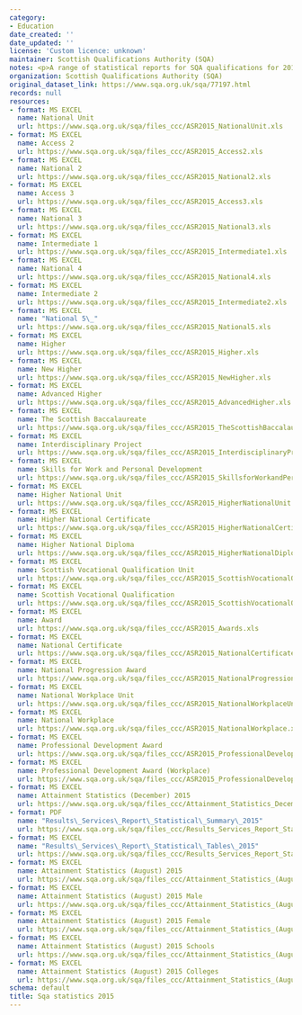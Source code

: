 ```yaml
---
category:
- Education
date_created: ''
date_updated: ''
license: 'Custom licence: unknown'
maintainer: Scottish Qualifications Authority (SQA)
notes: <p>A range of statistical reports for SQA qualifications for 2015.</p>
organization: Scottish Qualifications Authority (SQA)
original_dataset_link: https://www.sqa.org.uk/sqa/77197.html
records: null
resources:
- format: MS EXCEL
  name: National Unit
  url: https://www.sqa.org.uk/sqa/files_ccc/ASR2015_NationalUnit.xls
- format: MS EXCEL
  name: Access 2
  url: https://www.sqa.org.uk/sqa/files_ccc/ASR2015_Access2.xls
- format: MS EXCEL
  name: National 2
  url: https://www.sqa.org.uk/sqa/files_ccc/ASR2015_National2.xls
- format: MS EXCEL
  name: Access 3
  url: https://www.sqa.org.uk/sqa/files_ccc/ASR2015_Access3.xls
- format: MS EXCEL
  name: National 3
  url: https://www.sqa.org.uk/sqa/files_ccc/ASR2015_National3.xls
- format: MS EXCEL
  name: Intermediate 1
  url: https://www.sqa.org.uk/sqa/files_ccc/ASR2015_Intermediate1.xls
- format: MS EXCEL
  name: National 4
  url: https://www.sqa.org.uk/sqa/files_ccc/ASR2015_National4.xls
- format: MS EXCEL
  name: Intermediate 2
  url: https://www.sqa.org.uk/sqa/files_ccc/ASR2015_Intermediate2.xls
- format: MS EXCEL
  name: "National 5\_"
  url: https://www.sqa.org.uk/sqa/files_ccc/ASR2015_National5.xls
- format: MS EXCEL
  name: Higher
  url: https://www.sqa.org.uk/sqa/files_ccc/ASR2015_Higher.xls
- format: MS EXCEL
  name: New Higher
  url: https://www.sqa.org.uk/sqa/files_ccc/ASR2015_NewHigher.xls
- format: MS EXCEL
  name: Advanced Higher
  url: https://www.sqa.org.uk/sqa/files_ccc/ASR2015_AdvancedHigher.xls
- format: MS EXCEL
  name: The Scottish Baccalaureate
  url: https://www.sqa.org.uk/sqa/files_ccc/ASR2015_TheScottishBaccalaureate.xls
- format: MS EXCEL
  name: Interdisciplinary Project
  url: https://www.sqa.org.uk/sqa/files_ccc/ASR2015_InterdisciplinaryProject.xls
- format: MS EXCEL
  name: Skills for Work and Personal Development
  url: https://www.sqa.org.uk/sqa/files_ccc/ASR2015_SkillsforWorkandPersonalDevelopment.xls
- format: MS EXCEL
  name: Higher National Unit
  url: https://www.sqa.org.uk/sqa/files_ccc/ASR2015_HigherNationalUnit.xls
- format: MS EXCEL
  name: Higher National Certificate
  url: https://www.sqa.org.uk/sqa/files_ccc/ASR2015_HigherNationalCertificate.xls
- format: MS EXCEL
  name: Higher National Diploma
  url: https://www.sqa.org.uk/sqa/files_ccc/ASR2015_HigherNationalDiploma.xls
- format: MS EXCEL
  name: Scottish Vocational Qualification Unit
  url: https://www.sqa.org.uk/sqa/files_ccc/ASR2015_ScottishVocationalQualificationUnit.xls
- format: MS EXCEL
  name: Scottish Vocational Qualification
  url: https://www.sqa.org.uk/sqa/files_ccc/ASR2015_ScottishVocationalQualification.xls
- format: MS EXCEL
  name: Award
  url: https://www.sqa.org.uk/sqa/files_ccc/ASR2015_Awards.xls
- format: MS EXCEL
  name: National Certificate
  url: https://www.sqa.org.uk/sqa/files_ccc/ASR2015_NationalCertificate.xls
- format: MS EXCEL
  name: National Progression Award
  url: https://www.sqa.org.uk/sqa/files_ccc/ASR2015_NationalProgressionAward.xls
- format: MS EXCEL
  name: National Workplace Unit
  url: https://www.sqa.org.uk/sqa/files_ccc/ASR2015_NationalWorkplaceUnit.xls
- format: MS EXCEL
  name: National Workplace
  url: https://www.sqa.org.uk/sqa/files_ccc/ASR2015_NationalWorkplace.xls
- format: MS EXCEL
  name: Professional Development Award
  url: https://www.sqa.org.uk/sqa/files_ccc/ASR2015_ProfessionalDevelopmentAward.xls
- format: MS EXCEL
  name: Professional Development Award (Workplace)
  url: https://www.sqa.org.uk/sqa/files_ccc/ASR2015_ProfessionalDevelopmentAwardWorkplace.xls
- format: MS EXCEL
  name: Attainment Statistics (December) 2015
  url: https://www.sqa.org.uk/sqa/files_ccc/Attainment_Statistics_December_2015.xls
- format: PDF
  name: "Results\_Services\_Report\_Statistical\_Summary\_2015"
  url: https://www.sqa.org.uk/sqa/files_ccc/Results_Services_Report_Statistical_Summary_2015.pdf
- format: MS EXCEL
  name: "Results\_Services\_Report\_Statistical\_Tables\_2015"
  url: https://www.sqa.org.uk/sqa/files_ccc/Results_Services_Report_Statistical_Tables_2015.xls
- format: MS EXCEL
  name: Attainment Statistics (August) 2015
  url: https://www.sqa.org.uk/sqa/files_ccc/Attainment_Statistics_(August)_2015.xls
- format: MS EXCEL
  name: Attainment Statistics (August) 2015 Male
  url: https://www.sqa.org.uk/sqa/files_ccc/Attainment_Statistics_(August)_2015_Male.xls
- format: MS EXCEL
  name: Attainment Statistics (August) 2015 Female
  url: https://www.sqa.org.uk/sqa/files_ccc/Attainment_Statistics_(August)_2015_Female.xls
- format: MS EXCEL
  name: Attainment Statistics (August) 2015 Schools
  url: https://www.sqa.org.uk/sqa/files_ccc/Attainment_Statistics_(August)_2015_Schools.xls
- format: MS EXCEL
  name: Attainment Statistics (August) 2015 Colleges
  url: https://www.sqa.org.uk/sqa/files_ccc/Attainment_Statistics_(August)_2015_Colleges.xls
schema: default
title: Sqa statistics 2015
---
```

